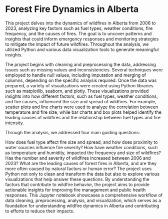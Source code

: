 # Forest Fire Dynamics in Alberta

This project delves into the dynamics of wildfires in Alberta from 2006 to 2023, analyzing key factors such as fuel types, weather conditions, fire frequency, and the causes of fires. The goal is to uncover patterns and insights that could inform emergency responses and monitoring strategies to mitigate the impact of future wildfires. Throughout the analysis, we utilized Python and various data visualization tools to generate meaningful insights.

The project begins with cleaning and preprocessing the data, addressing issues such as missing values and inconsistencies. Several techniques were employed to handle null values, including imputation and merging of columns, depending on the specific analysis required. Once the data was prepared, a variety of visualizations were created using Python libraries such as matplotlib, seaborn, and plotly. These visualizations provided insights into how different factors, such as fuel types, weather conditions, and fire causes, influenced the size and spread of wildfires. For example, scatter plots and line charts were used to analyze the correlation between temperature and fire size, while bar charts and box plots helped identify the leading causes of wildfires and the relationship between fuel types and fire intensity.

Through the analysis, we addressed four main guiding questions:

How does fuel type affect fire size and spread, and how does proximity to water sources influence fire severity?
How have weather conditions, such as temperature and humidity, impacted the frequency and size of wildfires?
Has the number and severity of wildfires increased between 2006 and 2023?
What are the leading causes of forest fires in Alberta, and are they more often caused by natural factors or human error?
The project uses Python not only to clean and transform the data but also to explore various visualizations that help answer these questions. By understanding the factors that contribute to wildfire behavior, the project aims to provide actionable insights for improving fire management and public health responses. This Jupyter notebook showcases a comprehensive workflow of data cleaning, preprocessing, analysis, and visualization, which serves as a foundation for understanding wildfire dynamics in Alberta and contributing to efforts to reduce their impacts.
